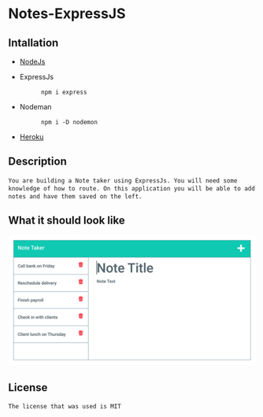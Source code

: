 # Notes-ExpressJS

## Intallation
- [NodeJs](https://nodejs.org/en/download/)

- ExpressJs

            npm i express

- Nodeman

            npm i -D nodemon

- [Heroku](https://devcenter.heroku.com/articles/getting-started-with-ruby#set-up)

## Description

    You are building a Note taker using ExpressJs. You will need some knowledge of how to route. On this application you will be able to add notes and have them saved on the left.

## What it should look like
![image](Assets/11-express-homework-demo-01.png)



## License
    The license that was used is MIT

